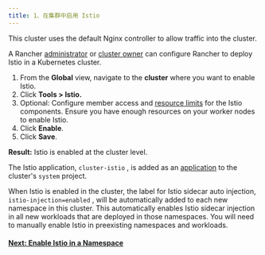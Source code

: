 ```yaml
---
title: 1、在集群中启用 Istio
---
```


This cluster uses the default Nginx controller to allow traffic into the cluster.

A Rancher [administrator](/docs/admin-settings/rbac/global-permissions/) or [cluster owner](/docs/admin-settings/rbac/cluster-project-roles/#cluster-roles) can configure Rancher to deploy Istio in a Kubernetes cluster.

1. From the **Global** view, navigate to the **cluster** where you want to enable Istio.
1. Click **Tools > Istio.**
1. Optional: Configure member access and [resource limits](/docs/cluster-admin/tools/istio/resources/) for the Istio components. Ensure you have enough resources on your worker nodes to enable Istio.
1. Click **Enable**.
1. Click **Save**.

**Result:** Istio is enabled at the cluster level.

The Istio application, `cluster-istio` , is added as an [application](/docs/catalog/apps/) to the cluster's `system` project.

When Istio is enabled in the cluster, the label for Istio sidecar auto injection, `istio-injection=enabled` , will be automatically added to each new namespace in this cluster. This automatically enables Istio sidecar injection in all new workloads that are deployed in those namespaces. You will need to manually enable Istio in preexisting namespaces and workloads.

#### [Next: Enable Istio in a Namespace](/docs/cluster-admin/tools/istio/setup/enable-istio-in-namespace)

